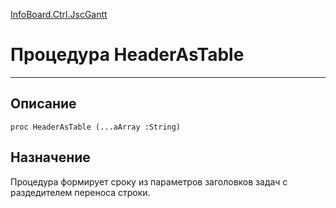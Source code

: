 ﻿---
Link: InfoBoard.Ctrl.JscGantt.@HeaderAsTable
---

<!---  Навигация
[Имя проекта](#) :
-->
[InfoBoard.Ctrl.JscGantt](Default)

# Процедура HeaderAsTable
---

## Описание

    proc HeaderAsTable (...aArray :String)

<!--
## Аргументы{#Args}

### Аргумент1

Описание аргумента 1
-->

## Назначение

Процедура формирует сроку из параметров заголовков задач с раздедителем переноса строки.

<!--
## Пример

    HeaderAsTable...
-->

